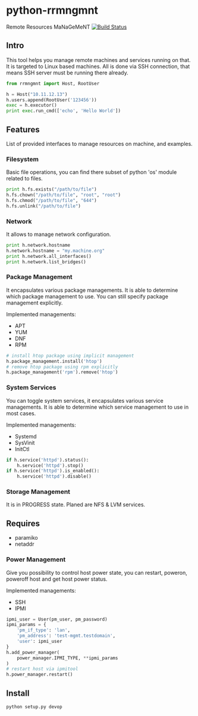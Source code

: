 # python-rrmngmnt
Remote Resources MaNaGeMeNT
[![Build Status](https://travis-ci.org/rhevm-qe-automation/python-rrmngmnt.svg?branch=master)](https://travis-ci.org/rhevm-qe-automation/python-rrmngmnt)

## Intro
This tool helps you manage remote machines and services running on that.
It is targeted to Linux based machines. All is done via SSH connection,
that means SSH server must be running there already.
```python
from rrmngmnt import Host, RootUser

h = Host("10.11.12.13")
h.users.append(RootUser('123456'))
exec = h.executor()
print exec.run_cmd(['echo', 'Hello World'])
```

## Features
List of provided interfaces to manage resources on machine, and examples.

### Filesystem
Basic file operations, you can find there subset of python 'os' module related
to files.
```python
print h.fs.exists("/path/to/file")
h.fs.chown("/path/to/file", "root", "root")
h.fs.chmod("/path/to/file", "644")
h.fs.unlink("/path/to/file")
```

### Network
It allows to manage network configuration.
```python
print h.network.hostname
h.network.hostname = "my.machine.org"
print h.network.all_interfaces()
print h.network.list_bridges()
```

### Package Management
It encapsulates various package managements. It is able to determine
which package management to use. You can still specify package management
explicitly.

Implemented managements:

  * APT
  * YUM
  * DNF
  * RPM

```python
# install htop package using implicit management
h.package_management.install('htop')
# remove htop package using rpm explicitly
h.package_management('rpm').remove('htop')
```

### System Services
You can toggle system services, it encapsulates various service managements.
It is able to determine which service management to use in most cases.

Implemented managements:

  * Systemd
  * SysVinit
  * InitCtl

```python
if h.service('httpd').status():
    h.service('httpd').stop()
if h.service('httpd').is_enabled():
    h.service('httpd').disable()
```

### Storage Management
It is in PROGRESS state. Planed are NFS & LVM services.

## Requires
* paramiko
* netaddr

### Power Management
Give you possibility to control host power state, you can restart, poweron,
poweroff host and get host power status.

Implemented managements:

  * SSH
  * IPMI

```python
ipmi_user = User(pm_user, pm_password)
ipmi_params = {
    'pm_if_type': 'lan',
    'pm_address': 'test-mgmt.testdomain',
    'user': ipmi_user
}
h.add_power_manager(
    power_manager.IPMI_TYPE, **ipmi_params
)
# restart host via ipmitool
h.power_manager.restart()
```

## Install
```python
python setup.py devop
```
